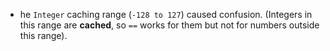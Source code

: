 - he `Integer` caching range (`-128 to 127`) caused confusion. (Integers in this range are **cached**, so `==` works for them but not for numbers outside this range).